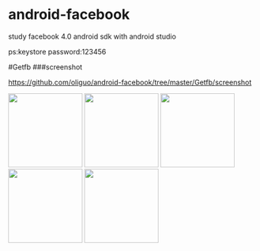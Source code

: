 # android-facebook

study  facebook 4.0 android sdk with android studio

ps:keystore password:123456

#Getfb
###screenshot

<https://github.com/oliguo/android-facebook/tree/master/Getfb/screenshot>

<img src="https://github.com/oliguo/android-facebook/blob/master/Getfb/screenshot/1.png" width="150"/>
<img src="https://github.com/oliguo/android-facebook/blob/master/Getfb/screenshot/2.png" width="150"/>
<img src="https://github.com/oliguo/android-facebook/blob/master/Getfb/screenshot/3.png" width="150"/>
<img src="https://github.com/oliguo/android-facebook/blob/master/Getfb/screenshot/4.png" width="150"/>
<img src="https://github.com/oliguo/android-facebook/blob/master/Getfb/screenshot/5.png" width="150"/>


